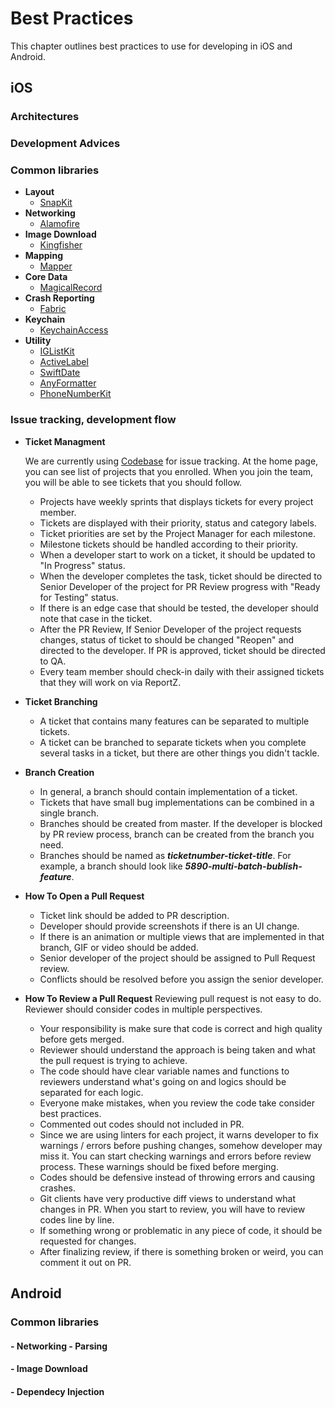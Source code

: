 # Best Practices

This chapter outlines best practices to use for developing in iOS and Android.

## iOS

### Architectures

### Development Advices

### Common libraries
* **Layout**
  * [SnapKit](https://github.com/SnapKit/SnapKit)
* **Networking**
  * [Alamofire](https://github.com/Alamofire/Alamofire)
* **Image Download**
  * [Kingfisher](https://github.com/onevcat/Kingfisher)
* **Mapping**
  * [Mapper](https://github.com/lyft/mapper)
* **Core Data**
  * [MagicalRecord](https://github.com/magicalpanda/MagicalRecord)
* **Crash Reporting**
  * [Fabric](https://cocoapods.org/pods/Fabric)
* **Keychain**
  * [KeychainAccess](https://github.com/kishikawakatsumi/KeychainAccess)
* **Utility**
  * [IGListKit](https://github.com/Instagram/IGListKit)
  * [ActiveLabel](https://github.com/optonaut/ActiveLabel.swift)
  * [SwiftDate](https://github.com/malcommac/SwiftDate)
  * [AnyFormatter](https://github.com/luximetr/AnyFormatKit)
  * [PhoneNumberKit](https://github.com/marmelroy/PhoneNumberKit)


### Issue tracking, development flow

* **Ticket Managment**

	We are currently using [Codebase](https://hipo.codebasehq.com/) for issue tracking. At the home page, you can see list of projects that you enrolled. When you join the team, you will be able to see tickets that you should follow.
	* Projects have weekly sprints that displays tickets for every project member.
	* Tickets are displayed with their priority, status and category labels.
	* Ticket priorities are set by the Project Manager for each milestone. 
	* Milestone tickets should be handled according to their priority.
	* When a developer start to work on a ticket, it should be updated to "In Progress" status.
	* When the developer completes the task, ticket should be directed to Senior Developer of the project for PR Review progress with "Ready for Testing" status.
	* If there is an edge case that should be tested, the developer should note that case in the ticket. 
	* After the PR Review, If Senior Developer of the project requests changes, status of ticket to should be changed "Reopen" and directed to the developer. If  PR is approved, ticket should be directed to QA.
	* Every team member should check-in daily with their assigned tickets that they will work on via ReportZ.

* **Ticket Branching**
	* A ticket that contains many features can be separated to multiple tickets.
	* A ticket can be branched to separate tickets when you complete several tasks in a ticket, but there are other things you didn't tackle. 
	
* **Branch Creation**
	* In general, a branch should contain implementation of a ticket.
	* Tickets that have small bug implementations can be combined in a single branch.
	* Branches should be created from master. If the developer is blocked by PR review process, branch can be created from the branch you need.
	* Branches should be named as _**ticketnumber-ticket-title**_. For example, a branch should look like _**5890-multi-batch-bublish-feature**_.	
* **How To Open a Pull Request**
	* Ticket link should be added to PR description.
	* Developer should provide screenshots if there is an UI change.
	* If there is an animation or multiple views that are implemented in that branch, GIF or video should be added.
	* Senior developer of the project should be assigned to Pull Request review.
	* Conflicts should be resolved before you assign the senior developer.
		
* **How To Review a Pull Request**
	Reviewing pull request is not easy to do. Reviewer should consider codes in multiple perspectives. 
	* Your responsibility is make sure that code is correct and high quality before gets merged.
	* Reviewer should understand the approach is being taken and what the pull request is trying to achieve.
	* The code should have clear variable names and functions to reviewers understand what's going on and logics should be separated for each logic.
	* Everyone make mistakes, when you review the code take consider best practices.
	* Commented out codes should not included in PR.
	* Since we are using linters for each project, it warns developer to fix warnings / errors before pushing changes, somehow developer may miss it. You can start checking warnings and errors before review process. These warnings should be fixed before merging.
	* Codes should be defensive instead of throwing errors and causing crashes.
	* Git clients have very productive diff views to understand what changes in PR. When you start to review, you will have to review codes line by line. 
	* If something wrong or problematic in any piece of code, it should be requested for changes.
	* After finalizing review, if there is something broken or weird, you can comment it out on PR.

	


## Android

### Common libraries

#### - Networking - Parsing
#### - Image Download
#### - Dependecy Injection
